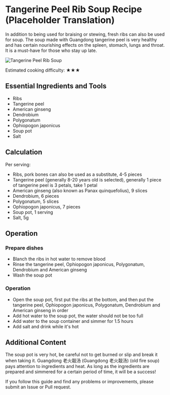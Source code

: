 # Tangerine Peel Rib Soup Recipe (Placeholder Translation)

In addition to being used for braising or stewing, fresh ribs can also be used for soup. The soup made with Guangdong tangerine peel is very healthy and has certain nourishing effects on the spleen, stomach, lungs and throat. It is a must-have for those who stay up late.

![Tangerine Peel Rib Soup](./陈皮排骨汤.jpg)

Estimated cooking difficulty: ★★★

## Essential Ingredients and Tools

*   Ribs
*   Tangerine peel
*   American ginseng
*   Dendrobium
*   Polygonatum
*   Ophiopogon japonicus
*   Soup pot
*   Salt

## Calculation

Per serving:

*   Ribs, pork bones can also be used as a substitute, 4-5 pieces
*   Tangerine peel (generally 8-20 years old is selected), generally 1 piece of tangerine peel is 3 petals, take 1 petal
*   American ginseng (also known as Panax quinquefolius), 9 slices
*   Dendrobium, 6 pieces
*   Polygonatum, 5 slices
*   Ophiopogon japonicus, 7 pieces
*   Soup pot, 1 serving
*   Salt, 5g

## Operation

### Prepare dishes

*   Blanch the ribs in hot water to remove blood
*   Rinse the tangerine peel, Ophiopogon japonicus, Polygonatum, Dendrobium and American ginseng
*   Wash the soup pot

### Operation

*   Open the soup pot, first put the ribs at the bottom, and then put the tangerine peel, Ophiopogon japonicus, Polygonatum, Dendrobium and American ginseng in order
*   Add hot water to the soup pot, the water should not be too full
*   Add water to the soup container and simmer for 1.5 hours
*   Add salt and drink while it's hot

## Additional Content

The soup pot is very hot, be careful not to get burned or slip and break it when taking it.
Guangdong 老火靓汤 (Guangdong 老火靓汤) (old fire soup) pays attention to ingredients and heat. As long as the ingredients are prepared and simmered for a certain period of time, it will be a success!

If you follow this guide and find any problems or improvements, please submit an Issue or Pull request.
